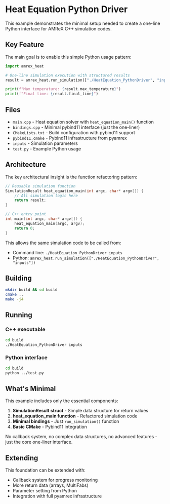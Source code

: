 # Heat Equation Python Driver

This example demonstrates the minimal setup needed to create a one-line Python interface for AMReX C++ simulation codes.

## Key Feature

The main goal is to enable this simple Python usage pattern:

```python
import amrex_heat

# One-line simulation execution with structured results
result = amrex_heat.run_simulation(["./HeatEquation_PythonDriver", "inputs"])

print(f"Max temperature: {result.max_temperature}")
print(f"Final time: {result.final_time}")
```

## Files

- `main.cpp` - Heat equation solver with `heat_equation_main()` function
- `bindings.cpp` - Minimal pybind11 interface (just the one-liner)
- `CMakeLists.txt` - Build configuration with pybind11 support
- `pybind11.cmake` - Pybind11 infrastructure from pyamrex
- `inputs` - Simulation parameters
- `test.py` - Example Python usage

## Architecture

The key architectural insight is the function refactoring pattern:

```cpp
// Reusable simulation function
SimulationResult heat_equation_main(int argc, char* argv[]) {
    // All simulation logic here
    return result;
}

// C++ entry point
int main(int argc, char* argv[]) {
    heat_equation_main(argc, argv);
    return 0;
}
```

This allows the same simulation code to be called from:
- Command line: `./HeatEquation_PythonDriver inputs`
- Python: `amrex_heat.run_simulation(["./HeatEquation_PythonDriver", "inputs"])`

## Building

```bash
mkdir build && cd build
cmake ..
make -j4
```

## Running

### C++ executable
```bash
cd build
./HeatEquation_PythonDriver inputs
```

### Python interface
```bash
cd build
python ../test.py
```

## What's Minimal

This example includes only the essential components:

1. **SimulationResult struct** - Simple data structure for return values
2. **heat_equation_main function** - Refactored simulation code
3. **Minimal bindings** - Just `run_simulation()` function
4. **Basic CMake** - Pybind11 integration

No callback system, no complex data structures, no advanced features - just the core one-liner interface.

## Extending

This foundation can be extended with:
- Callback system for progress monitoring
- More return data (arrays, MultiFabs)
- Parameter setting from Python
- Integration with full pyamrex infrastructure